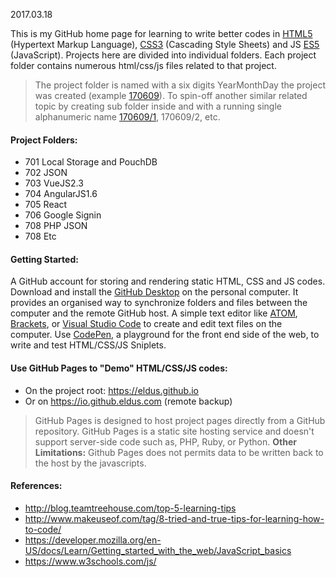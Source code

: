 2017.03.18

This is my GitHub home page for learning to write better codes in [HTML5](https://en.wikipedia.org/wiki/HTML5) (Hypertext Markup Language), [CSS3](https://en.wikipedia.org/wiki/Cascading_Style_Sheets#CSS_3) (Cascading Style Sheets) and JS [ES5](https://en.wikipedia.org/wiki/ECMAScript#5th_Edition) (JavaScript). Projects here are divided into individual folders. Each project folder contains numerous html/css/js files related to that project.

> The project folder is named with a six digits YearMonthDay the project was created (example [170609](https://github.com/eldus/eldus.github.io/tree/master/170909)). To spin-off another similar related topic by creating sub folder inside and with a running single alphanumeric name [170609/1](https://github.com/eldus/eldus.github.io/tree/master/170609/1), 170609/2, etc.

#### Project Folders:
* 701 Local Storage and PouchDB
* 702 JSON
* 703 VueJS2.3
* 704 AngularJS1.6
* 705 React
* 706 Google Signin
* 708 PHP JSON
* 708 Etc

#### Getting Started:
A GitHub account for storing and rendering static HTML, CSS and JS codes. Download and install the [GitHub Desktop](https://desktop.github.com) on the personal computer. It provides an organised way to synchronize folders and files between the computer and the remote GitHub host. A simple text editor like [ATOM](https://atom.io), [Brackets](https://brackets.io), or [Visual Studio Code](https://code.visualstudio.com) to create and edit text files on the computer. Use [CodePen](https://codepen.io/pen/), a playground for the front end side of the web, to write and test HTML/CSS/JS Sniplets.

#### Use GitHub Pages to "Demo" HTML/CSS/JS codes:
* On the project root: https://eldus.github.io
* Or on https://io.github.eldus.com (remote backup)

> GitHub Pages is designed to host project pages directly from a GitHub repository. GitHub Pages is a static site hosting service and doesn't support server-side code such as, PHP, Ruby, or Python. **Other Limitations:** Github Pages does not permits data to be written back to the host by the javascripts.

#### References:
* http://blog.teamtreehouse.com/top-5-learning-tips
* http://www.makeuseof.com/tag/8-tried-and-true-tips-for-learning-how-to-code/
* https://developer.mozilla.org/en-US/docs/Learn/Getting_started_with_the_web/JavaScript_basics
* https://www.w3schools.com/js/
